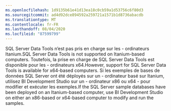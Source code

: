 ```yaml
---
ms.openlocfilehash: 1d9135b61e41d13ea18c0cb59a1d53756c6f80d3
ms.sourcegitcommit: ad4d92dce894592a259721a1571b1d8736abacdb
ms.translationtype: MT
ms.contentlocale: fr-FR
ms.lasthandoff: 08/04/2020
ms.locfileid: "87599799"
---
```

<span data-ttu-id="97930-101">SQL Server Data Tools n’est pas pris en charge sur les \- ordinateurs Itanium.</span><span class="sxs-lookup"><span data-stu-id="97930-101">SQL Server Data Tools is not supported on Itanium\-based computers.</span></span> <span data-ttu-id="97930-102">Toutefois, la prise en charge de SQL Server Data Tools est disponible pour les \- ordinateurs x64.</span><span class="sxs-lookup"><span data-stu-id="97930-102">However, support for SQL Server Data Tools is available for x64\-based computers.</span></span> <span data-ttu-id="97930-103">Si les exemples de bases de données SQL Server ont été déployés sur un \- ordinateur basé sur Itanium, utilisez BI Development Studio sur un \- ordinateur x86 ou x64 \- pour modifier et exécuter les exemples.</span><span class="sxs-lookup"><span data-stu-id="97930-103">If the SQL Server sample databases have been deployed on an Itanium\-based computer, use BI Development Studio on either an x86\-based or x64\-based computer to modify and run the samples.</span></span>
